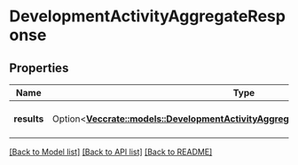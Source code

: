 # DevelopmentActivityAggregateResponse

## Properties

Name | Type | Description | Notes
------------ | ------------- | ------------- | -------------
**results** | Option<[**Vec<crate::models::DevelopmentActivityAggregateQueryResponseGroupedData>**](DevelopmentActivityAggregateQueryResponseGroupedData.md)> | The results of the query | [optional]

[[Back to Model list]](../README.md#documentation-for-models) [[Back to API list]](../README.md#documentation-for-api-endpoints) [[Back to README]](../README.md)



